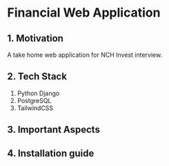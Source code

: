 # Financial Web Application

## 1. Motivation

A take home web application for NCH Invest interview.

## 2. Tech Stack
1. Python Django
2. PostgreSQL
3. TailwindCSS


## 3. Important Aspects

## 4. Installation guide